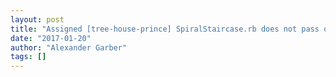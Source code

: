 ```yaml
---
layout: post
title: "Assigned [tree-house-prince] SpiralStaircase.rb does not pass on its argument to Engine.rb"
date: "2017-01-20"
author: "Alexander Garber"
tags: []
---
```


<br>